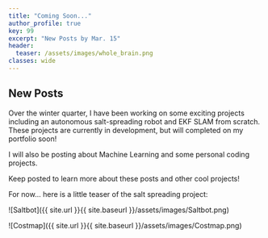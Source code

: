 ```yaml
---
title: "Coming Soon..."
author_profile: true
key: 99
excerpt: "New Posts by Mar. 15"
header:
  teaser: /assets/images/whole_brain.png
classes: wide
---
```


## New Posts
Over the winter quarter, I have been working on some exciting projects including an autonomous salt-spreading robot and EKF SLAM from scratch. These projects are currently in development, but will completed on my portfolio soon! 

I will also be posting about Machine Learning and some personal coding projects. 

Keep posted to learn more about these posts and other cool projects!

For now... here is a little teaser of the salt spreading project:

![Saltbot]({{ site.url }}{{ site.baseurl }}/assets/images/Saltbot.png)

![Costmap]({{ site.url }}{{ site.baseurl }}/assets/images/Costmap.png)